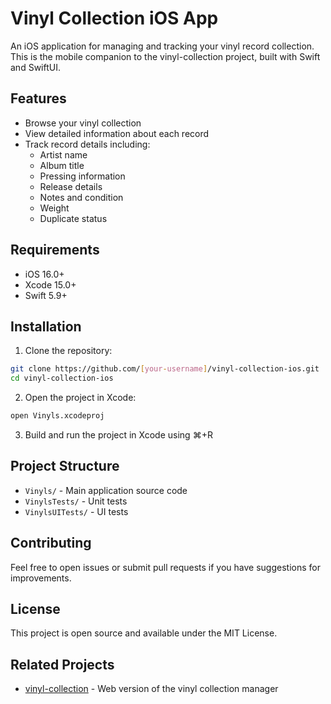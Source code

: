 # Vinyl Collection iOS App

An iOS application for managing and tracking your vinyl record collection. This is the mobile companion to the vinyl-collection project, built with Swift and SwiftUI.

## Features

- Browse your vinyl collection
- View detailed information about each record
- Track record details including:
  - Artist name
  - Album title
  - Pressing information
  - Release details
  - Notes and condition
  - Weight
  - Duplicate status

## Requirements

- iOS 16.0+
- Xcode 15.0+
- Swift 5.9+

## Installation

1. Clone the repository:
```bash
git clone https://github.com/[your-username]/vinyl-collection-ios.git
cd vinyl-collection-ios
```

2. Open the project in Xcode:
```bash
open Vinyls.xcodeproj
```

3. Build and run the project in Xcode using ⌘+R

## Project Structure

- `Vinyls/` - Main application source code
- `VinylsTests/` - Unit tests
- `VinylsUITests/` - UI tests

## Contributing

Feel free to open issues or submit pull requests if you have suggestions for improvements.

## License

This project is open source and available under the MIT License.

## Related Projects

- [vinyl-collection](https://github.com/astrimbu/vinyl-collection) - Web version of the vinyl collection manager 